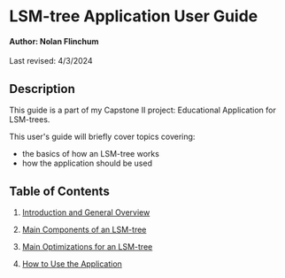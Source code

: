 # LSM-tree Application User Guide

#### Author: Nolan Flinchum

Last revised: 4/3/2024

## Description

This guide is a part of my Capstone II project: Educational Application for LSM-trees.

This user's guide will briefly cover topics covering:

  - the basics of how an LSM-tree works
  - how the application should be used

## Table of Contents

1. [Introduction and General Overview](01_intro.md)

2. [Main Components of an LSM-tree](02_main_components.md)

3. [Main Optimizations for an LSM-tree](03_optimizations.md)

4. [How to Use the Application](04_application_guide.md)
   